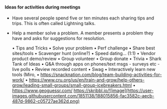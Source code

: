 #### Ideas for activities during meetings
* Have several people spend five or ten minutes each sharing tips and trips.  This is often called Lightning talks.
* Help a member solve a problem.  A member presents a problem they have and asks for suggestions for resolution.

	• Tips and Tricks
	• Solve your problem
	• Perf challenge
	• Share best sites/tools
	• Scavenger hunt (online?)
	• Speed dating… (1:1)
	• Vendor product demo/review
	• Group volunteer
	• Group donate
	• Trivia
	• Shark Tank of Ideas
	• Q&A through apps on phones/text msgs - surveys etc - live polls
	• Review recorded content
	• Swag
	• Interactively learn new tools (Miro, 
	• https://snacknation.com/blog/team-building-activities-for-work/
	• https://www.cru.org/us/en/train-and-grow/help-others-grow/leading-small-groups/small-group-icebreakers.html
	• https://www.geoguessr.com/
https://skribbl.io/![image](https://user-images.githubusercontent.com/1851138/188015856-fac3582c-aecb-487d-9862-c05727ae362d.png)
